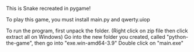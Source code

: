 This is Snake recreated in pygame!

To play this game, you must install main.py and qwerty.uiop

To run the program, first unpack the folder. (Right click on zip file then click extract all on Windows)
Go into the new folder you created, called "python-the-game", then go into "exe.win-amd64-3.9"
Double click on "main.exe"

